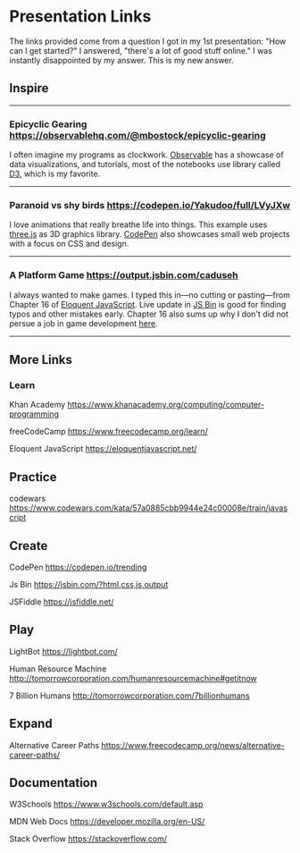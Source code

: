 # Presentation Links

The links provided come from a question I got in my 1st presentation: "How can I get started?" I answered, "there's a lot of good stuff online." I was instantly disappointed by my answer. This is my new answer.

## Inspire

---

### Epicyclic Gearing <https://observablehq.com/@mbostock/epicyclic-gearing>

I often imagine my programs as clockwork. [Observable](https://observablehq.com/) has a showcase of data visualizations, and tutorials, most of the notebooks use library called [D3](https://d3js.org/), which is my favorite.

---

### Paranoid vs shy birds <https://codepen.io/Yakudoo/full/LVyJXw>

I love animations that really breathe life into things. This example uses [three.js](https://threejs.org/) as 3D graphics library. [CodePen](https://codepen.io/) also showcases small web projects with a focus on CSS and design.

---

### A Platform Game <https://output.jsbin.com/caduseh>

I always wanted to make games. I typed this in—no cutting or pasting—from Chapter 16 of [Eloquent JavaScript](https://eloquentjavascript.net/). Live update in [JS Bin](https://jsbin.com) is good for finding typos and other mistakes early. Chapter 16 also sums up why I don't did not persue a job in game development [here](https://eloquentjavascript.net/16_game.html#p_hkas9mExVc).

---

## More Links

### Learn

Khan Academy <https://www.khanacademy.org/computing/computer-programming>

freeCodeCamp <https://www.freecodecamp.org/learn/>

Eloquent JavaScript <https://eloquentjavascript.net/>

## Practice

codewars <https://www.codewars.com/kata/57a0885cbb9944e24c00008e/train/javascript>

## Create

CodePen <https://codepen.io/trending>

Js Bin <https://jsbin.com/?html,css,js,output>

JSFiddle <https://jsfiddle.net/>

## Play

LightBot <https://lightbot.com/>

Human Resource Machine <http://tomorrowcorporation.com/humanresourcemachine#getitnow>

7 Billion Humans <http://tomorrowcorporation.com/7billionhumans>

## Expand

Alternative Career Paths <https://www.freecodecamp.org/news/alternative-career-paths/>

## Documentation

W3Schools <https://www.w3schools.com/default.asp>

MDN Web Docs <https://developer.mozilla.org/en-US/>

Stack Overflow <https://stackoverflow.com/>
